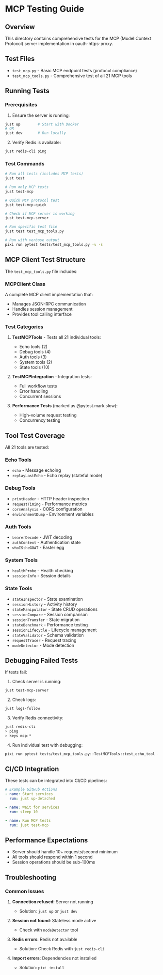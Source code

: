 # MCP Testing Guide

## Overview

This directory contains comprehensive tests for the MCP (Model Context Protocol) server implementation in oauth-https-proxy.

## Test Files

- `test_mcp.py` - Basic MCP endpoint tests (protocol compliance)
- `test_mcp_tools.py` - Comprehensive test of all 21 MCP tools

## Running Tests

### Prerequisites

1. Ensure the server is running:
```bash
just up        # Start with Docker
# OR
just dev       # Run locally
```

2. Verify Redis is available:
```bash
just redis-cli ping
```

### Test Commands

```bash
# Run all tests (includes MCP tests)
just test

# Run only MCP tests
just test-mcp

# Quick MCP protocol test
just test-mcp-quick

# Check if MCP server is working
just test-mcp-server

# Run specific test file
just test test_mcp_tools.py

# Run with verbose output
pixi run pytest tests/test_mcp_tools.py -v -s
```

## MCP Client Test Structure

The `test_mcp_tools.py` file includes:

### MCPClient Class
A complete MCP client implementation that:
- Manages JSON-RPC communication
- Handles session management
- Provides tool calling interface

### Test Categories

1. **TestMCPTools** - Tests all 21 individual tools:
   - Echo tools (2)
   - Debug tools (4)
   - Auth tools (3)
   - System tools (2)
   - State tools (10)

2. **TestMCPIntegration** - Integration tests:
   - Full workflow tests
   - Error handling
   - Concurrent sessions

3. **Performance Tests** (marked as @pytest.mark.slow):
   - High-volume request testing
   - Concurrency testing

## Tool Test Coverage

All 21 tools are tested:

### Echo Tools
- `echo` - Message echoing
- `replayLastEcho` - Echo replay (stateful mode)

### Debug Tools
- `printHeader` - HTTP header inspection
- `requestTiming` - Performance metrics
- `corsAnalysis` - CORS configuration
- `environmentDump` - Environment variables

### Auth Tools
- `bearerDecode` - JWT decoding
- `authContext` - Authentication state
- `whoIStheGOAT` - Easter egg

### System Tools
- `healthProbe` - Health checking
- `sessionInfo` - Session details

### State Tools
- `stateInspector` - State examination
- `sessionHistory` - Activity history
- `stateManipulator` - State CRUD operations
- `sessionCompare` - Session comparison
- `sessionTransfer` - State migration
- `stateBenchmark` - Performance testing
- `sessionLifecycle` - Lifecycle management
- `stateValidator` - Schema validation
- `requestTracer` - Request tracing
- `modeDetector` - Mode detection

## Debugging Failed Tests

If tests fail:

1. Check server is running:
```bash
just test-mcp-server
```

2. Check logs:
```bash
just logs-follow
```

3. Verify Redis connectivity:
```bash
just redis-cli
> ping
> keys mcp:*
```

4. Run individual test with debugging:
```bash
pixi run pytest tests/test_mcp_tools.py::TestMCPTools::test_echo_tool -v -s --log-cli-level=DEBUG
```

## CI/CD Integration

These tests can be integrated into CI/CD pipelines:

```yaml
# Example GitHub Actions
- name: Start services
  run: just up-detached

- name: Wait for services
  run: sleep 10

- name: Run MCP tests
  run: just test-mcp
```

## Performance Expectations

- Server should handle 10+ requests/second minimum
- All tools should respond within 1 second
- Session operations should be sub-100ms

## Troubleshooting

### Common Issues

1. **Connection refused**: Server not running
   - Solution: `just up` or `just dev`

2. **Session not found**: Stateless mode active
   - Check with `modeDetector` tool

3. **Redis errors**: Redis not available
   - Solution: Check Redis with `just redis-cli`

4. **Import errors**: Dependencies not installed
   - Solution: `pixi install`